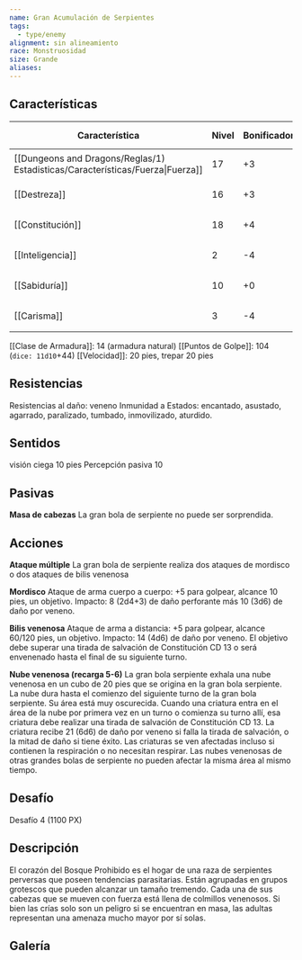 ```yaml
---
name: Gran Acumulación de Serpientes
tags:
  - type/enemy
alignment: sin alineamiento
race: Monstruosidad
size: Grande
aliases:
---
```


## Características

| Característica                                                                 | Nivel | Bonificador | Lanzar dado      |
| ------------------------------------------------------------------------------ | ----- | ----------- | ---------------- |
| [[Dungeons and Dragons/Reglas/1) Estadisticas/Características/Fuerza\|Fuerza]] | 17    | +3          | `dice: 1d20 + 0` |
| [[Destreza]]                                                                   | 16    | +3          | `dice: 1d20 + 0` |
| [[Constitución]]                                                               | 18    | +4          | `dice: 1d20 + 0` |
| [[Inteligencia]]                                                               | 2     | -4          | `dice: 1d20 + 0` |
| [[Sabiduría]]                                                                  | 10    | +0          | `dice: 1d20 + 0` |
| [[Carisma]]                                                                    | 3     | -4          | `dice: 1d20 + 0` |

[[Clase de Armadura]]: 14 (armadura natural)
[[Puntos de Golpe]]: 104 (`dice: 11d10`+44)
[[Velocidad]]: 20 pies, trepar 20 pies

## Resistencias

Resistencias al daño: veneno
Inmunidad a Estados: encantado, asustado, agarrado, paralizado, tumbado, inmovilizado, aturdido.

## Sentidos

visión ciega 10 pies
Percepción pasiva 10

## Pasivas

 **Masa de cabezas**
 La gran bola de serpiente no puede ser sorprendida.
 
## Acciones

**Ataque múltiple**
La gran bola de serpiente realiza dos ataques de mordisco o dos ataques de bilis venenosa

**Mordisco**
Ataque de arma cuerpo a cuerpo: +5 para golpear, alcance 10 pies, un objetivo.
Impacto: 8 (2d4+3) de daño perforante más 10 (3d6) de daño por veneno.

**Bilis venenosa**
Ataque de arma a distancia: +5 para golpear, alcance 60/120 pies, un objetivo. 
Impacto: 14 (4d6) de daño por veneno. El objetivo debe superar una tirada de salvación de Constitución CD 13 o será envenenado hasta el final de su siguiente turno.

**Nube venenosa (recarga 5-6)**
La gran bola serpiente exhala una nube venenosa en un cubo de 20 pies que se origina en la gran bola serpiente. La nube dura hasta el comienzo del siguiente turno de la gran bola serpiente. Su área está muy oscurecida. Cuando una criatura entra en el área de la nube por primera vez en un turno o comienza su turno allí, esa criatura debe realizar una tirada de salvación de Constitución CD 13. La criatura recibe 21 (6d6) de daño por veneno si falla la tirada de salvación, o la mitad de daño si tiene éxito. Las criaturas se ven afectadas incluso si contienen la respiración o no necesitan respirar. Las nubes venenosas de otras grandes bolas de serpiente no pueden afectar la misma área al mismo tiempo.

## Desafío

Desafío 4 (1100 PX)

## Descripción

El corazón del Bosque Prohibido es el hogar de una raza de serpientes perversas que poseen tendencias parasitarias.
Están agrupadas en grupos grotescos que pueden alcanzar un tamaño tremendo. Cada una de sus cabezas que se mueven con fuerza está llena de colmillos venenosos. Si bien las crías solo son un peligro si se encuentran en masa, las adultas representan una amenaza mucho mayor por sí solas.

## Galería
